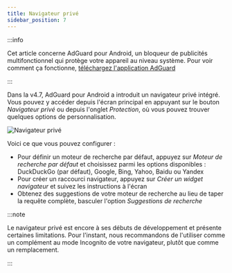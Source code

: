 ```yaml
---
title: Navigateur privé
sidebar_position: 7
---
```


:::info

Cet article concerne AdGuard pour Android, un bloqueur de publicités multifonctionnel qui protège votre appareil au niveau système. Pour voir comment ça fonctionne, [téléchargez l'application AdGuard](https://agrd.io/download-kb-adblock)

:::

Dans la v4.7, AdGuard pour Android a introduit un navigateur privé intégré. Vous pouvez y accéder depuis l'écran principal en appuyant sur le bouton _Navigateur privé_ ou depuis l'onglet _Protection_, où vous pouvez trouver quelques options de personnalisation.

![Navigateur privé](https://cdn.adtidy.org/content/release_notes/ad_blocker/android/v4.7/agpb_en.png)

Voici ce que vous pouvez configurer :

- Pour définir un moteur de recherche par défaut, appuyez sur _Moteur de recherche par défaut_ et choisissez parmi les options disponibles : DuckDuckGo (par défaut), Google, Bing, Yahoo, Baidu ou Yandex
- Pour créer un raccourci navigateur, appuyez sur _Créer un widget navigateur_ et suivez les instructions à l'écran
- Obtenez des suggestions de votre moteur de recherche au lieu de taper la requête complète, basculer l'option _Suggestions de recherche_

:::note

Le navigateur privé est encore à ses débuts de développement et présente certaines limitations. Pour l'instant, nous recommandons de l'utiliser comme un complément au mode Incognito de votre navigateur, plutôt que comme un remplacement.

:::

